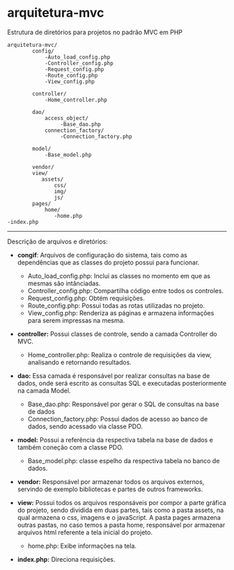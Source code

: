 # arquitetura-mvc
Estrutura de diretórios para projetos no padrão MVC em PHP

	arquitetura-mvc/
			config/
				-Auto_load_config.php
				-Controller_config.php
				-Request_config.php
				-Route_config.php
				-View_config.php

			controller/
				-Home_controller.php

			dao/
				access_object/
					 -Base_dao.php
		        connection_factory/
					 -Connection_factory.php

			model/
				-Base_model.php

			vendor/
			view/
			   assets/
				   css/
				   img/
				   js/
			pages/
				home/
				   -home.php
	-index.php

--------------------------------------------------------------

Descrição de arquivos e diretórios:

* <b>congif</b>: Arquivos de configuração do sistema, tais como as dependências que as classes do projeto possui para funcionar.

	- Auto_load_config.php: Inclui as classes no momento em que as mesmas são intânciadas. 
  	- Controller_config.php: Compartilha código entre todos os controles.
	- Request_config.php: Obtém requisições.
	- Route_config.php: Possui todas as rotas utilizadas no projeto.
	- View_config.php: Renderiza as páginas e armazena informações para serem impressas na mesma.

* <b>controller:</b> Possui classes de controle, sendo a camada Controller do MVC. 
	
	- Home_controller.php: Realiza o controle de requisições da view, analisando e retornando resultados. 

* <b>dao:</b> Essa camada é responsável por realizar consultas na base de dados, onde será escrito as consultas SQL e executadas posteriormente na camada Model.
	
	- Base_dao.php: Responsável por gerar o SQL de consultas na base de dados
	- Connection_factory.php: Possui dados de acesso ao banco de dados, sendo acessado via classe PDO.

* <b>model:</b> Possui a referência da respectiva tabela na base de dados e também coneção com a classe PDO. 

	- Base_model.php: classe espelho da respectiva tabela no banco de dados. 

* <b>vendor:</b> Responsável por armazenar todos os arquivos externos, servindo de exemplo bibliotecas e partes de outros frameworks. 

* <b>view:</b> Possui todos os arquivos responsáveis por compor a parte gráfica do projeto, sendo dividida em duas partes, tais como a pasta assets, na qual armazena o css, imagens e o javaScript. A pasta pages armazena outras pastas, no caso temos a pasta home, responsável por armazenar arquivos html referente a tela inicial do projeto.  

	- home.php: Exibe informações na tela. 

- <b>index.php:</b> Direciona requisições. 


				   		

				
		 

